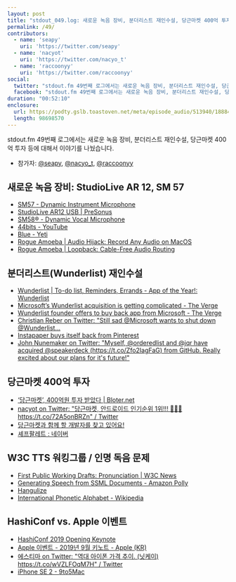 ```yaml
---
layout: post
title: "stdout_049.log: 새로운 녹음 장비, 분더리스트 재인수설, 당근마켓 400억 투자 등"
permalink: /49/
contributors:
  - name: 'seapy'
    uri: 'https://twitter.com/seapy'
  - name: 'nacyot'
    uri: 'https://twitter.com/nacyo_t'
  - name: 'raccoonyy'
    uri: 'https://twitter.com/raccoonyy'
social:
  twitter: "stdout.fm 49번째 로그에서는 새로운 녹음 장비, 분더리스트 재인수설, 당근마켓 400억 투자 등에 대해서 이야기를 나눴습니다."
  facebook: "stdout.fm 49번째 로그에서는 새로운 녹음 장비, 분더리스트 재인수설, 당근마켓 400억 투자 등에 대해서 이야기를 나눴습니다."
duration: "00:52:10"
enclosure:
  url: https://podty.gslb.toastoven.net/meta/episode_audio/513940/188843_1568554406491.mp3
  length: 98698570
---
```


stdout.fm 49번째 로그에서는 새로운 녹음 장비, 분더리스트 재인수설, 당근마켓 400억 투자 등에 대해서 이야기를 나눴습니다.

* 참가자: [@seapy][sea], [@nacyo_t][nac], [@raccoonyy][rac]

[sea]: https://twitter.com/seapy
[nac]: https://twitter.com/nacyo_t
[rac]: https://twitter.com/raccoonyy

## 새로운 녹음 장비: StudioLive AR 12, SM 57
* [SM57 - Dynamic Instrument Microphone](https://www.shure.com/en-US/products/microphones/sm57)
* [StudioLive AR12 USB \| PreSonus](https://www.presonus.com/products/StudioLive-AR12-USB)
* [SM58® - Dynamic Vocal Microphone](https://www.shure.com/en-US/products/microphones/sm58)
* [44bits - YouTube](https://www.youtube.com/channel/UCPwutg-Q08jMQoPClzD0lTQ/)
* [Blue - Yeti](https://www.bluedesigns.com/products/yeti/)
* [Rogue Amoeba \| Audio Hijack: Record Any Audio on MacOS](https://rogueamoeba.com/audiohijack/)
* [Rogue Amoeba \| Loopback: Cable-Free Audio Routing](https://rogueamoeba.com/loopback/)

## 분더리스트(Wunderlist) 재인수설
* [Wunderlist \| To-do list, Reminders, Errands - App of the Year!: Wunderlist](https://www.wunderlist.com/)
* [Microsoft’s Wunderlist acquisition is getting complicated - The Verge](https://www.theverge.com/2018/3/21/17146308/microsoft-wunderlist-to-do-app-acquisition-complicated)
* [Wunderlist founder offers to buy back app from Microsoft - The Verge](https://www.theverge.com/2019/9/8/20855201/wunderlist-buy-back-offer-microsoft-christian-reber)
* [Christian Reber on Twitter: "Still sad @Microsoft wants to shut down @Wunderlist...](https://twitter.com/christianreber/status/1169985802421592064?ref_src=twsrc%5Etfw)
* [Instapaper buys itself back from Pinterest](https://www.engadget.com/2018/07/16/instapaper-buys-itself-back-pinterest/)
* [John Nunemaker on Twitter: "Myself, @orderedlist and @jqr have acquired @speakerdeck (https://t.co/Zfo2IagFaG) from GitHub. Really excited about our plans for it's future!"](https://twitter.com/jnunemaker/status/1002610279295930369)

## 당근마켓 400억 투자
* [‘당근마켓’, 400억원 투자 받았다 \| Bloter.net](https://www.bloter.net/archives/352600)
* [nacyot on Twitter: "당근마켓, 안드로이드 인기순위 1위!!! 🎉🎉🎉 https://t.co/72A5onBRZn" / Twitter](https://twitter.com/nacyo_t/status/1161557317680111616)
* [당근마켓과 함께 할 개발자를 찾고 있어요!](-)
* [셰프팔레트 : 네이버](https://store.naver.com/restaurants/detail?id=439017864)

## W3C TTS 워킹그룹 / 인명 독음 문제
* [First Public Working Drafts: Pronunciation \| W3C News](https://www.w3.org/blog/news/archives/7934)
* [Generating Speech from SSML Documents - Amazon Polly](https://docs.aws.amazon.com/polly/latest/dg/ssml.html)
* [Hangulize](https://hangulize.org/)
* [International Phonetic Alphabet - Wikipedia](https://en.wikipedia.org/wiki/International_Phonetic_Alphabet)

## HashiConf vs. Apple 이벤트
* [HashiConf 2019 Opening Keynote](https://www.hashicorp.com/resources/hashiconf-2019-opening-keynote)
* [Apple 이벤트 - 2019년 9월 키노트 - Apple (KR)](https://www.apple.com/kr/apple-events/september-2019/)
* [에스티마 on Twitter: "역대 아이폰 가격 추이. (닛케이) https://t.co/wVZLFOqM7H" / Twitter](https://twitter.com/estima7/status/1171961901665775616)
* [iPhone SE 2 - 9to5Mac](https://9to5mac.com/guides/iphone-se-2/)
